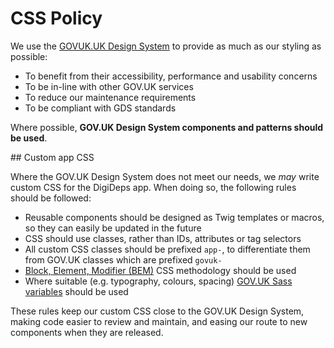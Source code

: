 # CSS Policy

We use the [GOVUK.UK Design System][govuk-ds] to provide as much as our styling as possible:

- To benefit from their accessibility, performance and usability concerns
- To be in-line with other GOV.UK services
- To reduce our maintenance requirements
- To be compliant with GDS standards

Where possible, **GOV.UK Design System components and patterns should be used**.

## Custom app CSS

Where the GOV.UK Design System does not meet our needs, we _may_ write custom CSS for the DigiDeps app. When doing so, the following rules should be followed:

- Reusable components should be designed as Twig templates or macros, so they can easily be updated in the future
- CSS should use classes, rather than IDs, attributes or tag selectors
- All custom CSS classes should be prefixed `app-`, to differentiate them from GOV.UK classes which are prefixed `govuk-`
- [Block, Element, Modifier (BEM)][bem] CSS methodology should be used
- Where suitable (e.g. typography, colours, spacing) [GOV.UK Sass variables][govuk-ds-variables] should be used

These rules keep our custom CSS close to the GOV.UK Design System, making code easier to review and maintain, and easing our route to new components when they are released.

[govuk-ds]: https://design-system.service.gov.uk/
[govuk-ds-variables]: https://github.com/alphagov/govuk-frontend/tree/master/src/settings
[bem]: https://css-tricks.com/bem-101/
